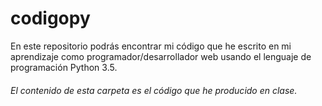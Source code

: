 # codigopy
En este repositorio podrás encontrar mi código que he escrito en mi aprendizaje como programador/desarrollador web usando el lenguaje de programación Python 3.5.
###### El contenido de esta carpeta es el código que he producido en clase.

